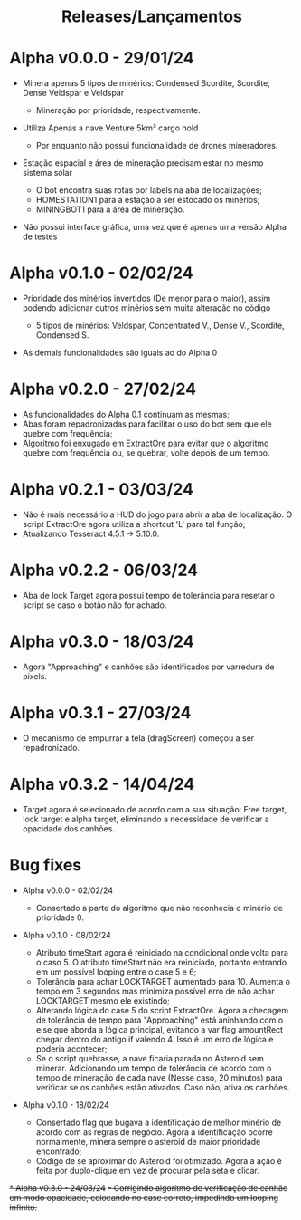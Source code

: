 <h1 align="center"> Releases/Lançamentos </h1>

# Alpha v0.0.0 - 29/01/24

* Minera apenas 5 tipos de minérios: Condensed Scordite, Scordite, Dense Veldspar e Veldspar
  - Mineração por prioridade, respectivamente.

* Utiliza Apenas a nave Venture 5km³ cargo hold
    - Por enquanto não possui funcionalidade de drones mineradores.

* Estação espacial e área de mineração precisam estar no mesmo sistema solar
    - O bot encontra suas rotas por labels na aba de localizações;
    - HOMESTATION1 para a estação a ser estocado os minérios;
    - MININGBOT1 para a área de mineração.

* Não possui interface gráfica, uma vez que é apenas uma versão Alpha de testes

# Alpha v0.1.0 - 02/02/24

  * Prioridade dos minérios invertidos (De menor para o maior), assim podendo adicionar outros minérios sem muita alteração no código
    - 5 tipos de minérios: Veldspar, Concentrated V., Dense V., Scordite, Condensed S.

  * As demais funcionalidades são iguais ao do Alpha 0

# Alpha v0.2.0 - 27/02/24
   - As funcionalidades do Alpha 0.1 continuam as mesmas;
   - Abas foram repadronizadas para facilitar o uso do bot sem que ele quebre com frequência;
   - Algoritmo foi enxugado em ExtractOre para evitar que o algoritmo quebre com frequência ou, se quebrar, volte depois de um tempo.

# Alpha v0.2.1 - 03/03/24
  -  Não é mais necessário a HUD do jogo para abrir a aba de localização. O script ExtractOre agora utiliza a shortcut 'L' para tal função;
  -  Atualizando Tesseract 4.5.1 -> 5.10.0.

# Alpha v0.2.2 - 06/03/24
  - Aba de lock Target agora possui tempo de tolerância para resetar o script se caso o botão não for achado.

# Alpha v0.3.0 - 18/03/24
  - Agora "Approaching" e canhões são identificados por varredura de pixels.

# Alpha v0.3.1 - 27/03/24
  - O mecanismo de empurrar a tela (dragScreen) começou a ser repadronizado.

# Alpha v0.3.2 - 14/04/24
  - Target agora é selecionado de acordo com a sua situação: Free target, lock target e alpha target, eliminando a necessidade de verificar a opacidade dos canhões.

# Bug fixes

* Alpha v0.0.0 - 02/02/24
   - Consertado a parte do algoritmo que não reconhecia o minério de prioridade 0.
 
* Alpha v0.1.0 - 08/02/24
   - Atributo timeStart agora é reiniciado na condicional onde volta para o caso 5. O atributo timeStart não era reiniciado, portanto entrando em um possível looping entre o case 5 e 6;
   - Tolerância para achar LOCKTARGET aumentado para 10. Aumenta o tempo em 3 segundos mas minimiza possível erro de não achar LOCKTARGET mesmo ele existindo;
   - Alterando lógica do case 5 do script ExtractOre. Agora a checagem de tolerância de tempo para "Approaching" está aninhando com o else que aborda a lógica principal, evitando a var flag amountRect chegar dentro do antigo if valendo 4. Isso é um erro de lógica e poderia acontecer;
   - Se o script quebrasse, a nave ficaria parada no Asteroid sem minerar. Adicionando um tempo de tolerância de acordo com o tempo de mineração de cada nave (Nesse caso, 20 minutos) para verificar se os canhões estão ativados. Caso não, ativa os canhões.

* Alpha v0.1.0 - 18/02/24
  - Consertado flag que bugava a identificação de melhor minério de acordo com as regras de negócio. Agora a identificação ocorre normalmente, minera sempre o asteroid de maior prioridade encontrado;
  - Código de se aproximar do Asteroid foi otimizado. Agora a ação é feita por duplo-clique em vez de procurar pela seta e clicar.

<strike>* Alpha v0.3.0 - 24/03/24</strike>
  <strike>- Corrigindo algoritmo de verificação de canhão em modo opacidade, colocando no case correto, impedindo um looping infinito.</strike>
   

  
